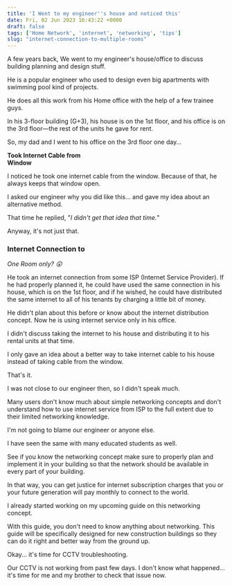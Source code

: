 ```yaml
---
title: 'I Went to my engineer''s house and noticed this'
date: Fri, 02 Jun 2023 16:43:22 +0000
draft: false
tags: ['Home Network', 'internet', 'networking', 'tips']
slug: "internet-connection-to-multiple-rooms"
---
```


A few years back, We went to my engineer's house/office to discuss building planning and design stuff.

He is a popular engineer who used to design even big apartments with swimming pool kind of projects.

He does all this work from his Home office with the help of a few trainee guys.

In his 3-floor building (G+3), his house is on the 1st floor, and his office is on the 3rd floor—the rest of the units he gave for rent.

So, my dad and I went to his office on the 3rd floor one day…

**Took Internet Cable from  
Window**

I noticed he took one internet cable from the window. Because of that, he always keeps that window open.

I asked our engineer why you did like this… and gave my idea about an alternative method.

That time he replied, "_I didn't get that idea that time._"

Anyway, it's not just that.

### Internet Connection to  
_One Room only? 😲_

He took an internet connection from some ISP (Internet Service Provider). If he had properly planned it, he could have used the same connection in his house, which is on the 1st floor, and if he wished, he could have distributed the same internet to all of his tenants by charging a little bit of money.

He didn't plan about this before or know about the internet distribution concept. Now he is using internet service only in his office.

I didn't discuss taking the internet to his house and distributing it to his rental units at that time.

I only gave an idea about a better way to take internet cable to his house instead of taking cable from the window.

That's it.

I was not close to our engineer then, so I didn't speak much.

Many users don't know much about simple networking concepts and don't understand how to use internet service from ISP to the full extent due to their limited networking knowledge.

I'm not going to blame our engineer or anyone else.

I have seen the same with many educated students as well.

See if you know the networking concept make sure to properly plan and implement it in your building so that the network should be available in every part of your building.

In that way, you can get justice for internet subscription charges that you or your future generation will pay monthly to connect to the world.

I already started working on my upcoming guide on this networking concept.

With this guide, you don't need to know anything about networking. This guide will be specifically designed for new construction buildings so they can do it right and better way from the ground up.

Okay... it's time for CCTV troubleshooting.

Our CCTV is not working from past few days. I don't know what happened… it's time for me and my brother to check that issue now.